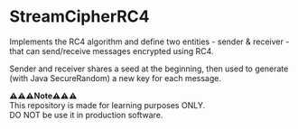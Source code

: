 # StreamCipherRC4
Implements the RC4 algorithm and define two entities - sender & receiver - that can send/receive messages
encrypted using RC4.

Sender and receiver shares a seed at the beginning, then used to generate (with Java SecureRandom) a new key for each message.

<b>⚠️⚠️⚠️Note⚠️⚠️⚠️</b><br/> 
This repository is made for learning purposes ONLY.<br/>
DO NOT be use it in production software.
